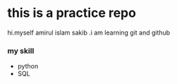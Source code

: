 # this is a practice repo
<p> hi.myself amirul islam sakib .i am learning git and github</p>
<h3> my skill</h3>
<ul>
  <li>python</li>
  
  <li>SQL</li>
</ul>

